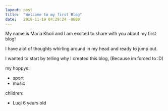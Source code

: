 ```yaml
---
layout: post
title:  "Welcome to my first Blog"
date:   2019-11-19 04:29:24 -0600
---
```

My name is Maria Kholi and I am excited to share with you about my first blog!
  
  I have alot of thoughts whirling around in my head and ready to jump out.

  I wanted to start by telling why I created this blog,
   (Because im forced to :D)


my hoppys:
- sport
- music

children:
- Luqi 6 years old
